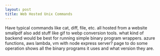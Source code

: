 ```yaml
---
layout: post
title: Web Hosted Unix Commands
---
```


Have typical commands like cat, diff, file, etc. all hosted from a website
smallpdf
also add stuff like gif to webp conversion tools.
what kind of backend would be best for running simple binary program wrappers. azure functions, aws lambda, vm with node express server?
page to do some operation shows all the binary programs it uses and what version they are.
